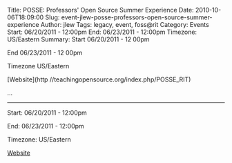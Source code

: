 Title: POSSE: Professors' Open Source Summer Experience
Date: 2010-10-06T18:09:00
Slug: event-jlew-posse-professors-open-source-summer-experience
Author: jlew
Tags: legacy, event, foss@rit
Category: Events
Start: 06/20/2011 - 12:00pm
End: 06/23/2011 - 12:00pm
Timezone: US/Eastern
Summary: 
	Start  06/20/2011 - 12 00pm

End  06/23/2011 - 12 00pm

Timezone  US/Eastern

[Website](http //teachingopensource.org/index.php/POSSE_RIT)

 ... 

---
Start: 06/20/2011 - 12:00pm

End: 06/23/2011 - 12:00pm

Timezone: US/Eastern

[Website](http://teachingopensource.org/index.php/POSSE_RIT)


